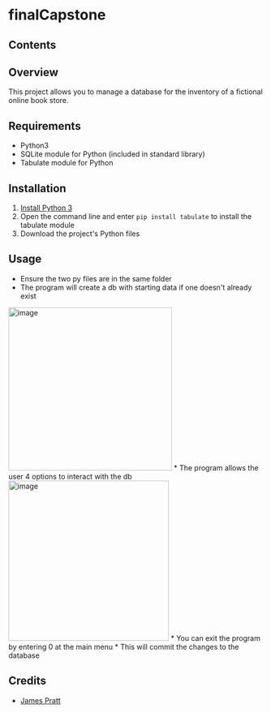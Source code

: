 # finalCapstone

## Contents

## Overview
This project allows you to manage a database for the inventory of a fictional online book store.

## Requirements
* Python3
* SQLite module for Python (included in standard library)
* Tabulate module for Python


## Installation
1. [Install Python 3](https://www.python.org/downloads/)
2. Open the command line and enter `pip install tabulate` to install the tabulate module
3. Download the project's Python files


## Usage
* Ensure the two py files are in the same folder
* The program will create a db with starting data if one doesn't already exist
<img width="322" alt="image" src="https://user-images.githubusercontent.com/103628073/218251151-98bb86c0-e36b-4aba-b393-6f205ade62ed.png">
* The program allows the user 4 options to interact with the db
<img width="316" alt="image" src="https://user-images.githubusercontent.com/103628073/218251197-c91655e9-2197-4e3d-8198-a9765d863993.png">
* You can exit the program by entering 0 at the main menu
* This will commit the changes to the database

## Credits
* [James Pratt](github.com/jeen-yuhs)	
